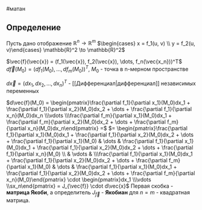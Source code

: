#матан 
## Определение
Пусть дано отображение $\mathbb{R}^n \to \mathbb{R}^m$
$\begin{cases} x = f_1(u, v) \\ y = f_2(u, v)\end{cases} \mathbb{R}^2 \to \mathbb{R}^2$

$\vec{f}(\vec{x}) = (f_1(\vec{x}), f_2(\vec{x}), \dots, f_n(\vec{x_n}))^T$
$d\vec{f}(M_0) = (df_1(M_0), \dots, df_m(M_0))^T$, $M_0$ - точка в n-мерном пространстве

$d\vec{x} = (dx_1, dx_2, \dots, dx_n)^T$ - [[Дифференциал|дифференциал]] независимых переменных

$d\vec{f}(M_0) = \begin{pmatrix}\frac{\partial f_1}{\partial x_1}(M_0)dx_1 + \frac{\partial f_1}{\partial x_2}(M_0)dx_2 + \dots + \frac{\partial f_1}{\partial x_n}(M_0)dx_n \\\vdots \\\frac{\partial f_m}{\partial x_1}(M_0)dx_1 + \frac{\partial f_m}{\partial x_2}(M_0)dx_2 + \dots + \frac{\partial f_m}{\partial x_n}(M_0)dx_n\end{pmatrix} =$
$= \begin{pmatrix}\frac{\partial f_1}{\partial x_1}(M_0)dx_1 + \frac{\partial f_1}{\partial x_2}(M_0)dx_2 + \dots + \frac{\partial f_1}{\partial x_1}(M_0) & \dots & \frac{\partial f_1}{\partial x_1}(M_0)dx_1 + \frac{\partial f_1}{\partial x_2}(M_0)dx_2 + \dots + \frac{\partial f_1}{\partial x_n}(M_0) \\ & \vdots &  \\\frac{\partial f_1}{\partial x_1}(M_0)dx_1 + \frac{\partial f_1}{\partial x_2}(M_0)dx_2 + \dots + \frac{\partial f_m}{\partial x_1}(M_0) & \dots & \frac{\partial f_1}{\partial x_1}(M_0)dx_1 + \frac{\partial f_1}{\partial x_2}(M_0)dx_2 + \dots + \frac{\partial f_m}{\partial x_n}(M_0)\end{pmatrix} \cdot \begin{pmatrix}dx_1 \\\vdots \\sx_n\end{pmatrix} = J_{\vec{f}} \cdot d\vec{x}$
Первая скобка - **матрица Якоби**, а определитель $J_{\vec{f}}$ - **Якобиан** для $n = m$ - квадратная матрица.
